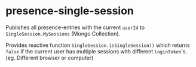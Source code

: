 presence-single-session
======================================

Publishes all presence-entries with the current `userId` to `SingleSession.MySessions` (Mongo Collection).


Provides reactive function `SingleSession.isSingleSession()` which returns `false` if the current user
 has multiple sessions with different `loginToken`'s. (eg. Different browser or computer)
